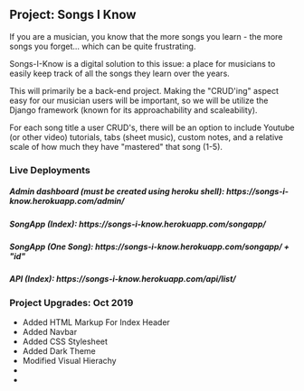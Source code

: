 <h2>Project: Songs I Know</h2>

<p>
If you are a musician, you know that the more songs you learn - the more songs you forget... which can be quite frustrating.
</p>

<p>
Songs-I-Know is a digital solution to this issue: a place for musicians to easily keep track of all the songs they learn over the years.
</p>

<p>
This will primarily be a back-end project. Making the "CRUD'ing" aspect easy for our musician users will be important, so we will be utilize the Django framework (known for its approachability and scaleability).
</p>

<p>
For each song title a user CRUD's, there will be an option to include Youtube (or other video) tutorials, tabs (sheet music), custom notes, and a relative scale of how much they have "mastered" that song (1-5).
</p>

<h3>Live Deployments</h3>
<h5>Admin dashboard (must be created using heroku shell): https://songs-i-know.herokuapp.com/admin/</h5>
<h5>SongApp (Index): https://songs-i-know.herokuapp.com/songapp/</h5>
<h5>SongApp (One Song): https://songs-i-know.herokuapp.com/songapp/ + "id"</h5>
<h5>API (Index): https://songs-i-know.herokuapp.com/api/list/</h5>

<h3>Project Upgrades: Oct 2019</h3>
<ul>
  <li>Added HTML Markup For Index Header</li>
  <li>Added Navbar</li>
  <li>Added CSS Stylesheet</li>
  <li>Added Dark Theme</li>
  <li>Modified Visual Hierachy</li>
  <li></li>
  <li></li>
<ul>
